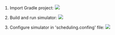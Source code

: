 1) Import Gradle project:
![](https://github.com/NocturnalShadow/SchedulingSimulator/tree/master/guide/ProjectImport.png)

2) Build and run simulator:
![](https://github.com/NocturnalShadow/SchedulingSimulator/tree/master/guide/ProjectRun.png)

3) Configure simulator in 'scheduling.confing' file:
![](https://github.com/NocturnalShadow/SchedulingSimulator/tree/master/guide/Config.png)